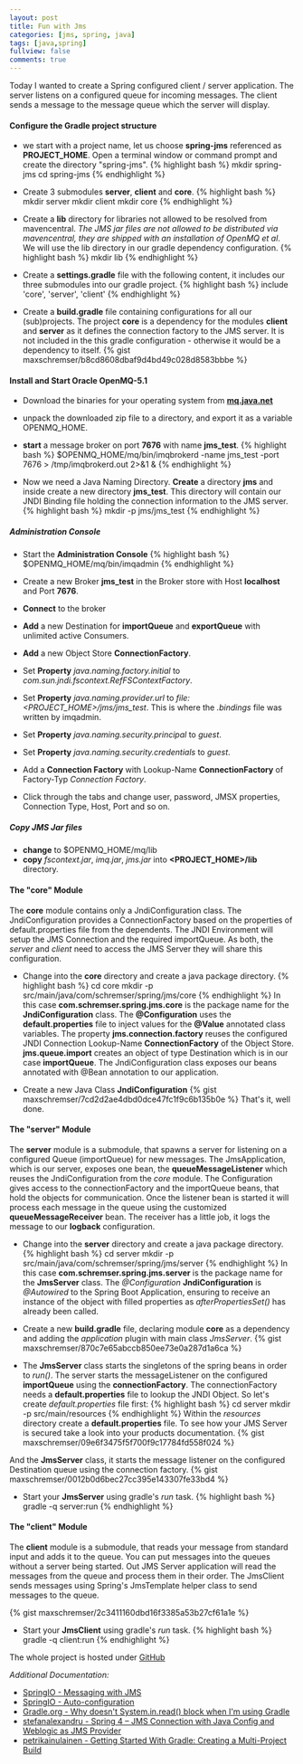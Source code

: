 ```yaml
---
layout: post
title: Fun with Jms
categories: [jms, spring, java]
tags: [java,spring]
fullview: false
comments: true
---
```


Today I wanted to create a Spring configured client / server application. The server listens on a configured queue for 
incoming messages. The client sends a message to the message queue which the server will display.
 
 
 
 
 
 
 
 
 
 
#### Configure the **Gradle** project structure
- we start with a project name, let us choose **spring-jms** referenced as **PROJECT_HOME**. Open a terminal window or command prompt and create the directory "spring-jms". 
{% highlight bash %}
mkdir spring-jms
cd spring-jms
{% endhighlight %}

- Create 3 submodules **server**, **client** and **core**.
{% highlight bash %}
mkdir server
mkdir client
mkdir core
{% endhighlight %}

- Create a **lib** directory for libraries not allowed to be resolved from mavencentral. *The JMS jar files are not allowed 
to be distributed via mavencentral, they are shipped with an installation of OpenMQ et al*. We will use the lib directory
in our gradle dependency configuration.
{% highlight bash %}
mkdir lib
{% endhighlight %}

- Create a **settings.gradle** file with the following content, it includes our three submodules into our gradle project.
{% highlight bash %}
include 'core', 'server', 'client'
{% endhighlight %}

- Create a **build.gradle** file containing configurations for all our (sub)projects. The project **core** is a dependency 
for the modules **client** and **server** as it defines the connection factory to the JMS server. It is not included in the
this gradle configuration - otherwise it would be a dependency to itself.
{% gist maxschremser/b8cd8608dbaf9d4bd49c028d8583bbbe %}












#### Install and Start **Oracle OpenMQ-5.1**
- Download the binaries for your operating system from [**mq.java.net**](https://mq.java.net/downloads/index.html)
- unpack the downloaded zip file to a directory, and export it as a variable OPENMQ_HOME.
- **start** a message broker on port **7676** with name **jms_test**.
{% highlight bash %}
$OPENMQ_HOME/mq/bin/imqbrokerd -name jms_test -port 7676 > /tmp/imqbrokerd.out 2>&1 &
{% endhighlight %}

- Now we need a Java Naming Directory. **Create** a directory **jms** and inside create a new directory **jms_test**. This
directory will contain our JNDI Binding file holding the connection information to the JMS server. 
{% highlight bash %}
mkdir -p jms/jms_test
{% endhighlight %}

##### Administration Console
- Start the **Administration Console** 
{% highlight bash %}
$OPENMQ_HOME/mq/bin/imqadmin
{% endhighlight %}

- Create a new Broker **jms_test** in the Broker store with Host **localhost** and Port **7676**. 
- **Connect** to the broker
- **Add** a new Destination for **importQueue** and **exportQueue** with unlimited active Consumers.
- **Add** a new Object Store **ConnectionFactory**.
- Set **Property** *java.naming.factory.initial* to *com.sun.jndi.fscontext.RefFSContextFactory*.
- Set **Property** *java.naming.provider.url* to *file:&lt;PROJECT_HOME&gt;/jms/jms_test*.
  This is where the *.bindings* file was written by imqadmin.
- Set **Property** *java.naming.security.principal* to *guest*.
- Set **Property** *java.naming.security.credentials* to *guest*.
- Add a **Connection Factory** with Lookup-Name **ConnectionFactory** of Factory-Typ *Connection Factory*.
- Click through the tabs and change user, password, JMSX properties, Connection Type, Host, Port and so on.

##### Copy JMS Jar files
- **change** to $OPENMQ_HOME/mq/lib
- **copy** *fscontext.jar*, *imq.jar*, *jms.jar* into **&lt;PROJECT_HOME&gt;/lib** directory.












#### The "core" Module
The **core** module contains only a JndiConfiguration class.
The JndiConfiguration provides a ConnectionFactory based on the properties of default.properties file from the dependents.
The JNDI Environment will setup the JMS Connection and the required importQueue. As both, the *server* and *client* 
need to access the JMS Server they will share this configuration.

- Change into the **core** directory and create a java package directory.
{% highlight bash %}
cd core
mkdir -p src/main/java/com/schremser/spring/jms/core
{% endhighlight %}
In this case **com.schremser.spring.jms.core** is the package name for the **JndiConfiguration** class. The **@Configuration**
uses the **default.properties** file to inject values for the **@Value** annotated class variables. The property 
 **jms.connection.factory** reuses the configured JNDI Connection Lookup-Name **ConnectionFactory** of the Object Store.
 **jms.queue.import** creates an object of type Destination which is in our case **importQueue**.
The JndiConfiguration class exposes our beans annotated with @Bean annotation to our application.

- Create a new Java Class **JndiConfiguration**
{% gist maxschremser/7cd2d2ae4dbd0dce47fc1f9c6b135b0e %}
That's it, well done.






#### The "server" Module
The **server** module is a submodule, that spawns a server for listening on a configured Queue (importQueue) for new 
messages. The JmsApplication, which is our server, exposes one bean, the **queueMessageListener** which reuses the 
JndiConfiguration from the *core* module. The Configuration gives access to the connectionFactory and the importQueue beans,
that hold the objects for communication. Once the listener bean is started it will process each message in the queue 
using the customized **queueMessageReceiver** bean. The receiver has a little job, it logs the message to our **logback** configuration.

- Change into the **server** directory and create a java package directory.
{% highlight bash %}
cd server
mkdir -p src/main/java/com/schremser/spring/jms/server
{% endhighlight %}
In this case **com.schremser.spring.jms.server** is the package name for the **JmsServer** class. The *@Configuration* **JndiConfiguration**
is *@Autowired* to the Spring Boot Application, ensuring to receive an instance of the object with filled properties as *afterPropertiesSet()* 
has already been called.
 
- Create a new **build.gradle** file, declaring module **core** as a dependency and adding the *application* plugin with
 main class *JmsServer*.
 {% gist maxschremser/870c7e65abccb850ee73e0a287d1a6ca %}

- The **JmsServer** class starts the singletons of the spring beans in order to *run()*. The server starts the messageListener
on the configured **importQueue** using the **connectionFactory**.
The connectionFactory needs a **default.properties** file to lookup the JNDI Object. So let's create *default.properties* 
file first:
{% highlight bash %}
cd server
mkdir -p src/main/resources
{% endhighlight %}
Within the *resources* directory create a **default.properties** file. To see how your JMS Server is secured take a look
into your products documentation.
{% gist maxschremser/09e6f3475f5f700f9c17784fd558f024 %}

And the **JmsServer** class, it starts the message listener on the configured Destination queue using the connection factory.
{% gist maxschremser/0012b0d6bec27cc395e143307fe33bd4 %}

- Start your **JmsServer** using gradle's *run* task. 
{% highlight bash %}
gradle -q server:run
{% endhighlight %}












#### The "client" Module
The **client** module is a submodule, that reads your message from standard input and adds it to the queue. You can put
messages into the queues without a server being started. Out JMS Server application will read the messages from the queue 
and process them in their order. The JmsClient sends messages using Spring's JmsTemplate helper class to send messages to 
the queue.

{% gist maxschremser/2c3411160dbd16f3385a53b27cf61a1e %}


- Start your **JmsClient** using gradle's *run* task. 
{% highlight bash %}
gradle -q client:run
{% endhighlight %}








 

The whole project is hosted under [GitHub](https://github.com/maxschremser/spring-jms)

*Additional Documentation:*

- [SpringIO - Messaging with JMS](https://spring.io/guides/gs/messaging-jms/)
- [SpringIO - Auto-configuration](https://docs.spring.io/spring-boot/docs/current/reference/html/using-boot-auto-configuration.html)
- [Gradle.org - Why doesn't System.in.read() block when I'm using Gradle](https://discuss.gradle.org/t/why-doesnt-system-in-read-block-when-im-using-gradle/3308)
- [stefanalexandru - Spring 4 – JMS Connection with Java Config and Weblogic as JMS Provider](http://www.stefanalexandru.com/java/spring-4-jms-connection-with-java-config-and-weblogic-as-jms-provider)
- [petrikainulainen - Getting Started With Gradle: Creating a Multi-Project Build](http://www.petrikainulainen.net/programming/gradle/getting-started-with-gradle-creating-a-multi-project-build/)